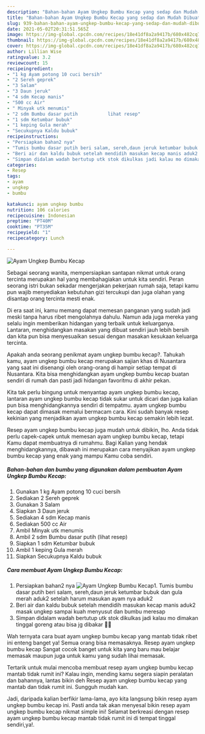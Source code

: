 ```yaml
---
description: "Bahan-bahan Ayam Ungkep Bumbu Kecap yang sedap dan Mudah Dibuat"
title: "Bahan-bahan Ayam Ungkep Bumbu Kecap yang sedap dan Mudah Dibuat"
slug: 939-bahan-bahan-ayam-ungkep-bumbu-kecap-yang-sedap-dan-mudah-dibuat
date: 2021-05-02T20:31:51.565Z
image: https://img-global.cpcdn.com/recipes/18e41df8a2a9417b/680x482cq70/ayam-ungkep-bumbu-kecap-foto-resep-utama.jpg
thumbnail: https://img-global.cpcdn.com/recipes/18e41df8a2a9417b/680x482cq70/ayam-ungkep-bumbu-kecap-foto-resep-utama.jpg
cover: https://img-global.cpcdn.com/recipes/18e41df8a2a9417b/680x482cq70/ayam-ungkep-bumbu-kecap-foto-resep-utama.jpg
author: Lillian Wise
ratingvalue: 3.2
reviewcount: 15
recipeingredient:
- "1 kg Ayam potong 10 cuci bersih"
- "2 Sereh geprek"
- "3 Salam"
- "3 Daun jeruk"
- "4 sdm Kecap manis"
- "500 cc Air"
- " Minyak utk menumis"
- "2 sdm Bumbu dasar putih           lihat resep"
- "1 sdm Ketumbar bubuk"
- "1 keping Gula merah"
- "Secukupnya Kaldu bubuk"
recipeinstructions:
- "Persiapkan bahan2 nya"
- "Tumis bumbu dasar putih beri salam, sereh,daun jeruk ketumbar bubuk dan gula merah aduk2 setelah harum masukan ayam nya aduk2"
- "Beri air dan kaldu bubuk setelah mendidih masukan kecap manis aduk2 masak ungkep sampai kuah menyusut dan bumbu meresap"
- "Simpan didalam wadah bertutup utk stok dikulkas jadi kalau mo dimakan tinggal goreng atau bisa jg dibakar 🤤🤩"
categories:
- Resep
tags:
- ayam
- ungkep
- bumbu

katakunci: ayam ungkep bumbu 
nutrition: 106 calories
recipecuisine: Indonesian
preptime: "PT40M"
cooktime: "PT35M"
recipeyield: "1"
recipecategory: Lunch

---
```



![Ayam Ungkep Bumbu Kecap](https://img-global.cpcdn.com/recipes/18e41df8a2a9417b/680x482cq70/ayam-ungkep-bumbu-kecap-foto-resep-utama.jpg)

Sebagai seorang wanita, mempersiapkan santapan nikmat untuk orang tercinta merupakan hal yang membahagiakan untuk kita sendiri. Peran seorang istri bukan sekadar mengerjakan pekerjaan rumah saja, tetapi kamu pun wajib menyediakan kebutuhan gizi tercukupi dan juga olahan yang disantap orang tercinta mesti enak.

Di era  saat ini, kamu memang dapat memesan panganan yang sudah jadi meski tanpa harus ribet mengolahnya dahulu. Namun ada juga mereka yang selalu ingin memberikan hidangan yang terbaik untuk keluarganya. Lantaran, menghidangkan masakan yang dibuat sendiri jauh lebih bersih dan kita pun bisa menyesuaikan sesuai dengan masakan kesukaan keluarga tercinta. 



Apakah anda seorang penikmat ayam ungkep bumbu kecap?. Tahukah kamu, ayam ungkep bumbu kecap merupakan sajian khas di Nusantara yang saat ini disenangi oleh orang-orang di hampir setiap tempat di Nusantara. Kita bisa menghidangkan ayam ungkep bumbu kecap buatan sendiri di rumah dan pasti jadi hidangan favoritmu di akhir pekan.

Kita tak perlu bingung untuk menyantap ayam ungkep bumbu kecap, lantaran ayam ungkep bumbu kecap tidak sukar untuk dicari dan juga kalian pun bisa menghidangkannya sendiri di tempatmu. ayam ungkep bumbu kecap dapat dimasak memalui bermacam cara. Kini sudah banyak resep kekinian yang menjadikan ayam ungkep bumbu kecap semakin lebih lezat.

Resep ayam ungkep bumbu kecap juga mudah untuk dibikin, lho. Anda tidak perlu capek-capek untuk memesan ayam ungkep bumbu kecap, tetapi Kamu dapat membuatnya di rumahmu. Bagi Kalian yang hendak menghidangkannya, dibawah ini merupakan cara menyajikan ayam ungkep bumbu kecap yang enak yang mampu Kamu coba sendiri.

<!--inarticleads1-->

##### Bahan-bahan dan bumbu yang digunakan dalam pembuatan Ayam Ungkep Bumbu Kecap:

1. Gunakan 1 kg Ayam potong 10 cuci bersih
1. Sediakan 2 Sereh geprek
1. Gunakan 3 Salam
1. Siapkan 3 Daun jeruk
1. Sediakan 4 sdm Kecap manis
1. Sediakan 500 cc Air
1. Ambil  Minyak utk menumis
1. Ambil 2 sdm Bumbu dasar putih           (lihat resep)
1. Siapkan 1 sdm Ketumbar bubuk
1. Ambil 1 keping Gula merah
1. Siapkan Secukupnya Kaldu bubuk




<!--inarticleads2-->

##### Cara membuat Ayam Ungkep Bumbu Kecap:

1. Persiapkan bahan2 nya
<img src="https://img-global.cpcdn.com/steps/f824d99f35ac8eb1/160x128cq70/ayam-ungkep-bumbu-kecap-langkah-memasak-1-foto.jpg" alt="Ayam Ungkep Bumbu Kecap">1. Tumis bumbu dasar putih beri salam, sereh,daun jeruk ketumbar bubuk dan gula merah aduk2 setelah harum masukan ayam nya aduk2
1. Beri air dan kaldu bubuk setelah mendidih masukan kecap manis aduk2 masak ungkep sampai kuah menyusut dan bumbu meresap
1. Simpan didalam wadah bertutup utk stok dikulkas jadi kalau mo dimakan tinggal goreng atau bisa jg dibakar 🤤🤩




Wah ternyata cara buat ayam ungkep bumbu kecap yang mantab tidak ribet ini enteng banget ya! Semua orang bisa memasaknya. Resep ayam ungkep bumbu kecap Sangat cocok banget untuk kita yang baru mau belajar memasak maupun juga untuk kamu yang sudah lihai memasak.

Tertarik untuk mulai mencoba membuat resep ayam ungkep bumbu kecap mantab tidak rumit ini? Kalau ingin, mending kamu segera siapin peralatan dan bahannya, lantas bikin deh Resep ayam ungkep bumbu kecap yang mantab dan tidak rumit ini. Sungguh mudah kan. 

Jadi, daripada kalian berfikir lama-lama, ayo kita langsung bikin resep ayam ungkep bumbu kecap ini. Pasti anda tak akan menyesal bikin resep ayam ungkep bumbu kecap nikmat simple ini! Selamat berkreasi dengan resep ayam ungkep bumbu kecap mantab tidak rumit ini di tempat tinggal sendiri,ya!.

